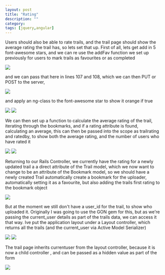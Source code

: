 ```yaml
---
layout: post
title: "Rating"
description: ""
category: 
tags: [jquery,angular]
---
```


Users should also be able to rate trails, and the trail page should show the average rating the trail has, so lets set that up. First of all, lets get add in 5 font-awesome stars, and we can re use the addFav function we set up previously for users to mark trails as favourites or as completed

<img src="http://salterhebble.com/blogpics/arns5.jpg">

and we can pass that here in lines 107 and 108, which we can then PUT or POST to the server,

<img src="http://salterhebble.com/blogpics/arns7.jpg">

and apply an ng-class to the font-awesome star to show it orange if true

<img src="http://salterhebble.com/blogpics/arns8.jpg">

<img src="http://salterhebble.com/blogpics/arns9.jpg">

We can then set up a function to calculate the average rating of the trail, iterating through the bookmarks, and if a rating attribute is found, calculating an average, this can then be passed into the scope as trailrating and ratedby, to show both the average rating, and the number of users who have rated it

<img src="http://salterhebble.com/blogpics/arns18.jpg">

<img src="http://salterhebble.com/blogpics/arns13.jpg">

Returning to our Rails Controller, we currently have the rating for a newly updated trail a a direct attribute of the Trail model, which we now want to change to be an attribute of the Bookmark model, so we should have a newly created Trail automatically create a bookmark for the uploader, automatically setting it as a favourite, but also adding the trails first rating to the bookmark object


<img src="http://salterhebble.com/blogpics/arns14.jpg">

But at the moment we still don't have a user_id for the trail, to show who uploaded it. Originally I was going to use the GON gem for this, but as we're passing the current_user details as part of the trails data, we can access it that way. Ive put the application layout under a Layout controller, which returns all the trails (and the current_user via Active Model Serializer)

<img src="http://salterhebble.com/blogpics/arns15.jpg">
<img src="http://salterhebble.com/blogpics/arns16.jpg">

The trail page inherits currentuser from the layout controller, because it is now a child controller , and can be passed as a hidden value as part of the form


<img src="http://salterhebble.com/blogpics/arns17.jpg">





